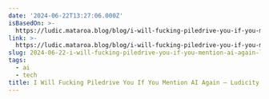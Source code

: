 ```yaml
---
date: '2024-06-22T13:27:06.000Z'
isBasedOn: >-
  https://ludic.mataroa.blog/blog/i-will-fucking-piledrive-you-if-you-mention-ai-again/
link: >-
  https://ludic.mataroa.blog/blog/i-will-fucking-piledrive-you-if-you-mention-ai-again/
slug: 2024-06-22-i-will-fucking-piledrive-you-if-you-mention-ai-again-ludicity
tags:
  - ai
  - tech
title: I Will Fucking Piledrive You If You Mention AI Again — Ludicity
---
```

 
